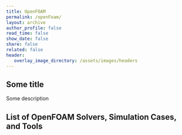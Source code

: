 ```yaml
---
title: OpenFOAM
permalink: /openFoam/
layout: archive
author_profile: false
read_time: false
show_date: false
share: false
related: false
header:
   overlay_image_directory: /assets/images/headers
---
```


## Some title

Some description


## List of OpenFOAM Solvers, Simulation Cases, and Tools


